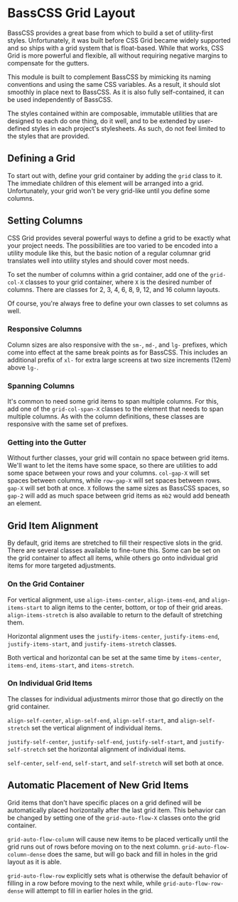 # BassCSS Grid Layout

BassCSS provides a great base from which to build a set of utility-first styles.
Unfortunately, it was built before CSS Grid became widely supported and so ships
with a grid system that is float-based. While that works, CSS Grid is more
powerful and flexible, all without requiring negative margins to compensate for
the gutters.

This module is built to complement BassCSS by mimicking its naming conventions
and using the same CSS variables. As a result, it should slot smoothly in place
next to BassCSS. As it is also fully self-contained, it can be used independently
of BassCSS.

The styles contained within are composable, immutable utilities that are
designed to each do one thing, do it well, and to be extended by user-defined
styles in each project's stylesheets. As such, do not feel limited to the styles
that are provided. 

## Defining a Grid

To start out with, define your grid container by adding the `grid` class to it.
The immediate children of this element will be arranged into a grid.
Unfortunately, your grid won't be very grid-like until you define some columns.

## Setting Columns

CSS Grid provides several powerful ways to define a grid to be exactly what your
project needs. The possibilities are too varied to be encoded into a utility
module like this, but the basic notion of a regular columnar grid translates well
into utility styles and should cover most needs.

To set the number of columns within a grid container, add one of the `grid-col-X`
classes to your grid container, where `X` is the desired number of columns.
There are classes for 2, 3, 4, 6, 8, 9, 12, and 16 column layouts.

Of course, you're always free to define your own classes to set columns as well.

### Responsive Columns

Column sizes are also responsive with the `sm-`, `md-`, and `lg-` prefixes, which
come into effect at the same break points as for BassCSS. This includes an
additional prefix of `xl-` for extra large screens at two size increments (12em)
above `lg-`. 

### Spanning Columns

It's common to need some grid items to span multiple columns. For this, add
one of the `grid-col-span-X` classes to the element that needs to span multiple
columns. As with the column definitions, these classes are responsive with the
same set of prefixes.

### Getting into the Gutter

Without further classes, your grid will contain no space between grid items.
We'll want to let the items have some space, so there are utilities to add some
space between your rows and your columns. `col-gap-X` will set spaces between
columns, while `row-gap-X` will set spaces between rows. `gap-X` will set both
at once. `X` follows the same sizes as BassCSS spaces, so `gap-2` will add as
much space between grid items as `mb2` would add beneath an element.

## Grid Item Alignment

By default, grid items are stretched to fill their respective slots in the grid.
There are several classes available to fine-tune this. Some can be set on the
grid container to affect all items, while others go onto individual grid items
for more targeted adjustments.

### On the Grid Container

For vertical alignment, use `align-items-center`, `align-items-end`, and
`align-items-start` to align items to the center, bottom, or top of their grid
areas. `align-items-stretch` is also available to return to the default of
stretching  them.

Horizontal alignment uses the `justify-items-center`, `justify-items-end`,
`justify-items-start`, and `justify-items-stretch` classes.

Both vertical and horizontal can be set at the same time by `items-center`,
`items-end`, `items-start`, and `items-stretch`.

### On Individual Grid Items

The classes for individual adjustments mirror those that go directly on the
grid container.

`align-self-center`, `align-self-end`, `align-self-start`,
and `align-self-stretch` set the vertical alignment of individual items.

`justify-self-center`, `justify-self-end`, `justify-self-start`,
and `justify-self-stretch` set the horizontal alignment of individual items.

`self-center`, `self-end`, `self-start`, and `self-stretch` will set both at once.

## Automatic Placement of New Grid Items

Grid items that don't have specific places on a grid defined will be automatically
placed horizontally after the last grid item. This behavior can be changed by
setting one of the `grid-auto-flow-X` classes onto the grid container.

`grid-auto-flow-column` will cause new items to be placed vertically until the grid
runs out of rows before moving on to the next column. `grid-auto-flow-column-dense`
does the same, but will go back and fill in holes in the grid layout as it is able.

`grid-auto-flow-row` explicitly sets what is otherwise the default behavior of
filling in a row before moving to the next while, while `grid-auto-flow-row-dense`
will attempt to fill in earlier holes in the grid.